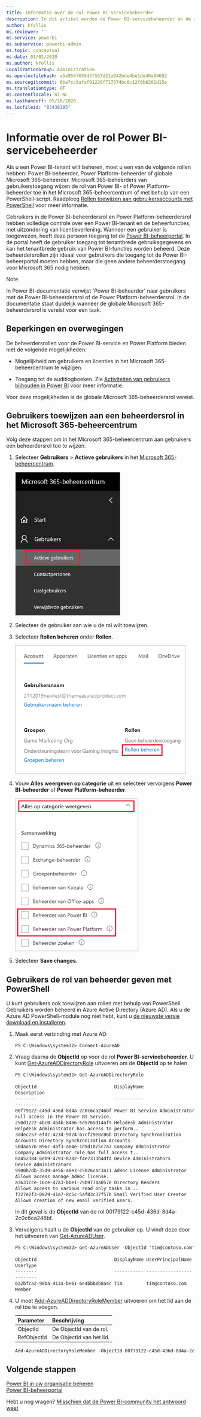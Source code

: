 ```yaml
---
title: Informatie over de rol Power BI-servicebeheerder
description: In dit artikel worden de Power BI-servicebeheerder en de specifieke rollen beschreven die beheerdersbevoegdheden bieden.
author: kfollis
ms.reviewer: ''
ms.service: powerbi
ms.subservice: powerbi-admin
ms.topic: conceptual
ms.date: 01/02/2020
ms.author: kfollis
LocalizationGroup: Administration
ms.openlocfilehash: a5a956f65943f557d21a942bde4be1de40a84692
ms.sourcegitcommit: 6ba7cc9afaf91229f717374bc0c12f0b8201d15e
ms.translationtype: HT
ms.contentlocale: nl-NL
ms.lasthandoff: 05/16/2020
ms.locfileid: "83438195"
---
```

# <a name="understanding-power-bi-service-administrator-roles"></a>Informatie over de rol Power BI-servicebeheerder

Als u een Power BI-tenant wilt beheren, moet u een van de volgende rollen hebben: Power BI-beheerder, Power Platform-beheerder of globale Microsoft 365-beheerder. Microsoft 365-beheerders van gebruikerstoegang wijzen de rol van Power BI- of Power Platform-beheerder toe in het Microsoft 365-beheercentrum of met behulp van een PowerShell-script. Raadpleeg [Rollen toewijzen aan gebruikersaccounts met PowerShell](/office365/enterprise/powershell/assign-roles-to-user-accounts-with-office-365-powershell) voor meer informatie.

Gebruikers in de Power BI-beheerdersrol en Power Platform-beheerdersrol hebben volledige controle over een Power BI-tenant en de beheerfuncties, met uitzondering van licentieverlening. Wanneer een gebruiker is toegewezen, heeft deze persoon toegang tot de [Power BI-beheerportal](service-admin-portal.md). In de portal heeft de gebruiker toegang tot tenantbrede gebruiksgegevens en kan het tenantbrede gebruik van Power BI-functies worden beheerd. Deze beheerdersrollen zijn ideaal voor gebruikers die toegang tot de Power BI-beheerportal moeten hebben, maar die geen andere beheerderstoegang voor Microsoft 365 nodig hebben.

> [!NOTE]
> In Power BI-documentatie verwijst 'Power BI-beheerder' naar gebruikers met de Power BI-beheerdersrol of de Power Platform-beheerdersrol. In de documentatie staat duidelijk wanneer de globale Microsoft 365-beheerdersrol is vereist voor een taak.

## <a name="limitations-and-considerations"></a>Beperkingen en overwegingen

De beheerdersrollen voor de Power BI-service en Power Platform bieden niet de volgende mogelijkheden:

* Mogelijkheid om gebruikers en licenties in het Microsoft 365-beheercentrum te wijzigen.

* Toegang tot de auditlogboeken. Zie [Activiteiten van gebruikers bijhouden in Power BI](service-admin-auditing.md) voor meer informatie.

Voor deze mogelijkheden is de globale Microsoft 365-beheerdersrol vereist.

## <a name="assign-users-to-an-admin-role-in-the-microsoft-365-admin-center"></a>Gebruikers toewijzen aan een beheerdersrol in het Microsoft 365-beheercentrum

Volg deze stappen om in het Microsoft 365-beheercentrum aan gebruikers een beheerdersrol toe te wijzen.

1. Selecteer **Gebruikers** > **Actieve gebruikers** in het [Microsoft 365-beheercentrum](https://portal.office.com/adminportal/home#/homepage).

    ![Microsoft 365-beheercentrum](media/service-admin-role/powerbi-admin-users.png)

1. Selecteer de gebruiker aan wie u de rol wilt toewijzen.

1. Selecteer **Rollen beheren** onder **Rollen**.

    ![Rollen beheren](media/service-admin-role/powerbi-admin-edit-roles.png)

1. Vouw **Alles weergeven op categorie** uit en selecteer vervolgens **Power BI-beheerder** of **Power Platform-beheerder**.

    ![Beheerdersrol selecteren](media/service-admin-role/powerbi-admin-role.png)

1. Selecteer **Save changes**.

## <a name="assign-users-to-the-admin-role-with-powershell"></a>Gebruikers de rol van beheerder geven met PowerShell

U kunt gebruikers ook toewijzen aan rollen met behulp van PowerShell. Gebruikers worden beheerd in Azure Active Directory (Azure AD). Als u de Azure AD PowerShell-module nog niet hebt, kunt u [de nieuwste versie download en installeren](https://www.powershellgallery.com/packages/AzureAD/).

1. Maak eerst verbinding met Azure AD:
   ```
   PS C:\Windows\system32> Connect-AzureAD
   ```

1. Vraag daarna de **ObjectId** op voor de rol **Power BI-servicebeheerder**. U kunt [Get-AzureADDirectoryRole](/powershell/module/azuread/get-azureaddirectoryrole) uitvoeren om de **ObjectId** op te halen

    ```
    PS C:\Windows\system32> Get-AzureADDirectoryRole

    ObjectId                             DisplayName                        Description
    --------                             -----------                        -----------
    00f79122-c45d-436d-8d4a-2c0c6ca246bf Power BI Service Administrator     Full access in the Power BI Service.
    250d1222-4bc0-4b4b-8466-5d5765d14af9 Helpdesk Administrator             Helpdesk Administrator has access to perform..
    3ddec257-efdc-423d-9d24-b7cf29e0c86b Directory Synchronization Accounts Directory Synchronization Accounts
    50daa576-896c-4bf3-a84e-1d9d1875c7a7 Company Administrator              Company Administrator role has full access t..
    6a452384-6eb9-4793-8782-f4e7313b4dfd Device Administrators              Device Administrators
    9900b7db-35d9-4e56-a8e3-c5026cac3a11 AdHoc License Administrator        Allows access manage AdHoc license.
    a3631cce-16ce-47a3-bbe1-79b9774a0570 Directory Readers                  Allows access to various read only tasks in ..
    f727e2f3-0829-41a7-8c5c-5af83c37f57b Email Verified User Creator        Allows creation of new email verified users.
    ```

    In dit geval is de **ObjectId** van de rol 00f79122-c45d-436d-8d4a-2c0c6ca246bf.

1. Vervolgens haalt u de **ObjectId** van de gebruiker op. U vindt deze door het uitvoeren van [Get-AzureADUser](/powershell/module/azuread/get-azureaduser).

    ```
    PS C:\Windows\system32> Get-AzureADUser -ObjectId 'tim@contoso.com'

    ObjectId                             DisplayName UserPrincipalName      UserType
    --------                             ----------- -----------------      --------
    6a2bfca2-98ba-413a-be61-6e4bbb8b8a4c Tim         tim@contoso.com        Member
    ```

1. U moet [Add-AzureADDirectoryRoleMember](/powershell/module/azuread/add-azureaddirectoryrolemember) uitvoeren om het lid aan de rol toe te voegen.

    | Parameter | Beschrijving |
    | --- | --- |
    | ObjectId |De ObjectId van de rol. |
    | RefObjectId |De ObjectId van het lid. |

    ```powershell
    Add-AzureADDirectoryRoleMember -ObjectId 00f79122-c45d-436d-8d4a-2c0c6ca246bf -RefObjectId 6a2bfca2-98ba-413a-be61-6e4bbb8b8a4c
    ```

## <a name="next-steps"></a>Volgende stappen

[Power BI in uw organisatie beheren](service-admin-administering-power-bi-in-your-organization.md)  
[Power BI-beheerportal](service-admin-portal.md)  

Hebt u nog vragen? [Misschien dat de Power BI-community het antwoord weet](https://community.powerbi.com/)